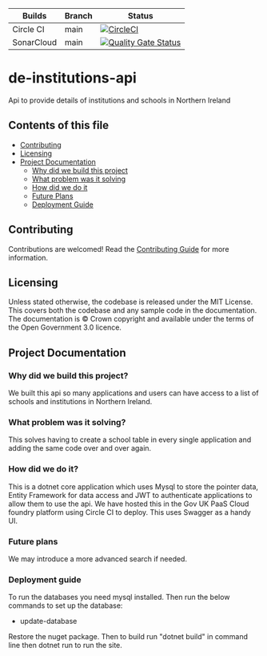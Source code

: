 | Builds  | Branch | Status 
| ------------- | -----  |--------
| Circle CI  | main   |[![CircleCI](https://circleci.com/gh/dof-dss/de-institutions-api/tree/main.svg?style=svg&circle-token=20f739957862b69dfb3b2e12a9fec6aef0194bc6)](https://circleci.com/gh/dof-dss/de-institutions-api/tree/main)
| SonarCloud  | main   | [![Quality Gate Status](https://sonarcloud.io/api/project_badges/measure?project=dof-dss_de-institutions-api&metric=alert_status)](https://sonarcloud.io/dashboard?id=dof-dss_de-institutions-api)

# de-institutions-api
Api to provide details of institutions and schools in Northern Ireland

## Contents of this file

- [Contributing](#contributing)
- [Licensing](#licensing)
- [Project Documentation](#project-documentation)
    - [Why did we build this project](#why-did-we-build-this-project)
    - [What problem was it solving](#what-problem-was-it-solving)
    - [How did we do it](#how-did-we-do-it)
    - [Future Plans](#future-plans)
    - [Deployment Guide](#deployment-guide)

## Contributing

Contributions are welcomed! Read the [Contributing Guide](./docs/contributing/Index.md) for more information.

## Licensing

Unless stated otherwise, the codebase is released under the MIT License. This covers both the codebase and any sample code in the documentation. The documentation is © Crown copyright and available under the terms of the Open Government 3.0 licence.

## Project Documentation

### Why did we build this project?

We built this api so many applications and users can have access to a list of schools and institutions in Northern Ireland.

### What problem was it solving?

This solves having to create a school table in every single application and adding the same code over and over again.

### How did we do it?

This is a dotnet core application which uses Mysql to store the pointer data, Entity Framework for data access and JWT to authenticate applications to allow them to use the api.
We have hosted this in the Gov UK PaaS Cloud foundry platform using Circle CI to deploy. This uses Swagger as a handy UI.

### Future plans

We may introduce a more advanced search if needed.

### Deployment guide

To run the databases you need mysql installed. Then run the below commands to set up the database:

- update-database

Restore the nuget package. Then to build run "dotnet build" in command line then dotnet run to run the site.

